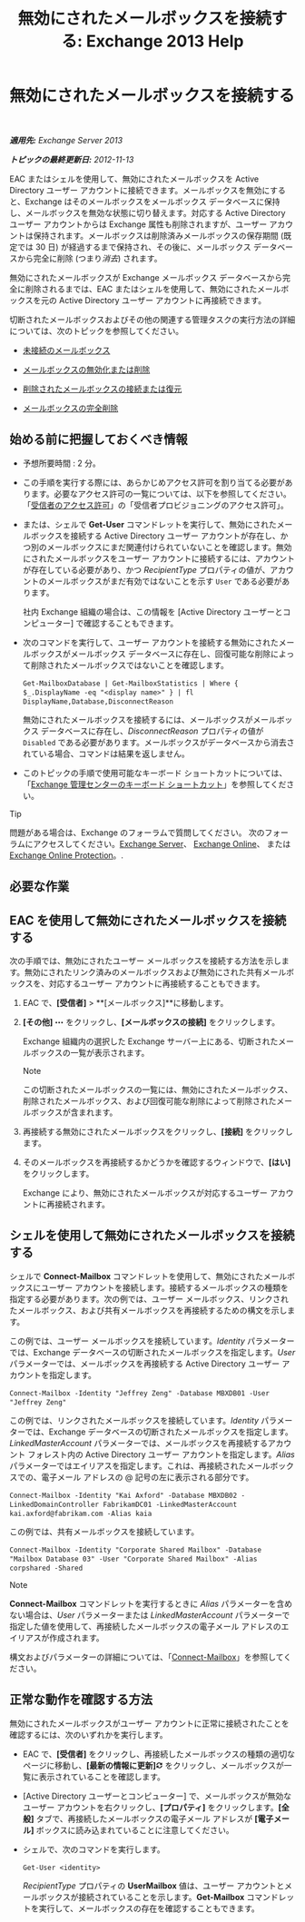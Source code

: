 ﻿---
title: '無効にされたメールボックスを接続する: Exchange 2013 Help'
TOCTitle: 無効にされたメールボックスを接続する
ms:assetid: a8abd399-75fd-4ee2-b2e4-634b55e4f79f
ms:mtpsurl: https://technet.microsoft.com/ja-jp/library/JJ863439(v=EXCHG.150)
ms:contentKeyID: 50555844
ms.date: 04/24/2018
mtps_version: v=EXCHG.150
ms.translationtype: HT
---

# 無効にされたメールボックスを接続する

 

_**適用先:** Exchange Server 2013_

_**トピックの最終更新日:** 2012-11-13_

EAC またはシェルを使用して、無効にされたメールボックスを Active Directory ユーザー アカウントに接続できます。メールボックスを無効にすると、Exchange はそのメールボックスをメールボックス データベースに保持し、メールボックスを無効な状態に切り替えます。対応する Active Directory ユーザー アカウントからは Exchange 属性も削除されますが、ユーザー アカウントは保持されます。メールボックスは削除済みメールボックスの保存期間 (既定では 30 日) が経過するまで保持され、その後に、メールボックス データベースから完全に削除 (つまり*消去*) されます。

無効にされたメールボックスが Exchange メールボックス データベースから完全に削除されるまでは、EAC またはシェルを使用して、無効にされたメールボックスを元の Active Directory ユーザー アカウントに再接続できます。

切断されたメールボックスおよびその他の関連する管理タスクの実行方法の詳細については、次のトピックを参照してください。

  - [未接続のメールボックス](disconnected-mailboxes-exchange-2013-help.md)

  - [メールボックスの無効化または削除](disable-or-delete-a-mailbox-exchange-2013-help.md)

  - [削除されたメールボックスの接続または復元](connect-or-restore-a-deleted-mailbox-exchange-2013-help.md)

  - [メールボックスの完全削除](permanently-delete-a-mailbox-exchange-2013-help.md)

## 始める前に把握しておくべき情報

  - 予想所要時間 : 2 分。

  - この手順を実行する際には、あらかじめアクセス許可を割り当てる必要があります。必要なアクセス許可の一覧については、以下を参照してください。「[受信者のアクセス許可](recipients-permissions-exchange-2013-help.md)」の「受信者プロビジョニングのアクセス許可」。

  - または、シェルで **Get-User** コマンドレットを実行して、無効にされたメールボックスを接続する Active Directory ユーザー アカウントが存在し、かつ別のメールボックスにまだ関連付けられていないことを確認します。無効にされたメールボックスをユーザー アカウントに接続するには、アカウントが存在している必要があり、かつ *RecipientType* プロパティの値が、アカウントのメールボックスがまだ有効ではないことを示す `User` である必要があります。
    
    社内 Exchange 組織の場合は、この情報を \[Active Directory ユーザーとコンピューター\] で確認することもできます。

  - 次のコマンドを実行して、ユーザー アカウントを接続する無効にされたメールボックスがメールボックス データベースに存在し、回復可能な削除によって削除されたメールボックスではないことを確認します。
    
        Get-MailboxDatabase | Get-MailboxStatistics | Where { $_.DisplayName -eq "<display name>" } | fl DisplayName,Database,DisconnectReason
    
    無効にされたメールボックスを接続するには、メールボックスがメールボックス データベースに存在し、*DisconnectReason* プロパティの値が `Disabled` である必要があります。メールボックスがデータベースから消去されている場合、コマンドは結果を返しません。

  - このトピックの手順で使用可能なキーボード ショートカットについては、「[Exchange 管理センターのキーボード ショートカット](keyboard-shortcuts-in-the-exchange-admin-center-exchange-online-protection-help.md)」を参照してください。


> [!TIP]
> 問題がある場合は、Exchange のフォーラムで質問してください。 次のフォーラムにアクセスしてください。<A href="https://go.microsoft.com/fwlink/p/?linkid=60612">Exchange Server</A>、 <A href="https://go.microsoft.com/fwlink/p/?linkid=267542">Exchange Online</A>、 または <A href="https://go.microsoft.com/fwlink/p/?linkid=285351">Exchange Online Protection</A>。.



## 必要な作業

## EAC を使用して無効にされたメールボックスを接続する

次の手順では、無効にされたユーザー メールボックスを接続する方法を示します。無効にされたリンク済みのメールボックスおよび無効にされた共有メールボックスを、対応するユーザー アカウントに再接続することもできます。

1.  EAC で、**\[受信者\]** \> **\[メールボックス\]**に移動します。

2.  **\[その他\]** ![\[その他のオプション\] アイコン](images/JJ150550.5381819e-3b21-4873-8714-e9b956290b28(EXCHG.150).gif "[その他のオプション] アイコン") をクリックし、**\[メールボックスの接続\]** をクリックします。
    
    Exchange 組織内の選択した Exchange サーバー上にある、切断されたメールボックスの一覧が表示されます。
    

    > [!NOTE]
    > この切断されたメールボックスの一覧には、無効にされたメールボックス、削除されたメールボックス、および回復可能な削除によって削除されたメールボックスが含まれます。



3.  再接続する無効にされたメールボックスをクリックし、**\[接続\]** をクリックします。

4.  そのメールボックスを再接続するかどうかを確認するウィンドウで、**\[はい\]** をクリックします。
    
    Exchange により、無効にされたメールボックスが対応するユーザー アカウントに再接続されます。

## シェルを使用して無効にされたメールボックスを接続する

シェルで **Connect-Mailbox** コマンドレットを使用して、無効にされたメールボックスにユーザー アカウントを接続します。接続するメールボックスの種類を指定する必要があります。次の例では、ユーザー メールボックス、リンクされたメールボックス、および共有メールボックスを再接続するための構文を示します。

この例では、ユーザー メールボックスを接続しています。*Identity* パラメーターでは、Exchange データベースの切断されたメールボックスを指定します。*User* パラメーターでは、メールボックスを再接続する Active Directory ユーザー アカウントを指定します。

    Connect-Mailbox -Identity "Jeffrey Zeng" -Database MBXDB01 -User "Jeffrey Zeng"

この例では、リンクされたメールボックスを接続しています。*Identity* パラメーターでは、Exchange データベースの切断されたメールボックスを指定します。*LinkedMasterAccount* パラメーターでは、メールボックスを再接続するアカウント フォレスト内の Active Directory ユーザー アカウントを指定します。*Alias* パラメーターではエイリアスを指定します。これは、再接続されたメールボックスでの、電子メール アドレスの @ 記号の左に表示される部分です。

    Connect-Mailbox -Identity "Kai Axford" -Database MBXDB02 -LinkedDomainController FabrikamDC01 -LinkedMasterAccount kai.axford@fabrikam.com -Alias kaia

この例では、共有メールボックスを接続しています。

    Connect-Mailbox -Identity "Corporate Shared Mailbox" -Database "Mailbox Database 03" -User "Corporate Shared Mailbox" -Alias corpshared -Shared


> [!NOTE]
> <STRONG>Connect-Mailbox</STRONG> コマンドレットを実行するときに <EM>Alias</EM> パラメーターを含めない場合は、<EM>User</EM> パラメーターまたは <EM>LinkedMasterAccount</EM> パラメーターで指定した値を使用して、再接続したメールボックスの電子メール アドレスのエイリアスが作成されます。



構文およびパラメーターの詳細については、「[Connect-Mailbox](https://technet.microsoft.com/ja-jp/library/aa997878\(v=exchg.150\))」を参照してください。

## 正常な動作を確認する方法

無効にされたメールボックスがユーザー アカウントに正常に接続されたことを確認するには、次のいずれかを実行します。

  - EAC で、**\[受信者\]** をクリックし、再接続したメールボックスの種類の適切なページに移動し、**\[最新の情報に更新\]**![\[最新の情報に更新\] アイコン](images/Dn624163.85f271ca-32a4-426c-842a-d2172567099d(EXCHG.150).gif "[最新の情報に更新] アイコン") をクリックし、メールボックスが一覧に表示されていることを確認します。

  - \[Active Directory ユーザーとコンピューター\] で、メールボックスが無効なユーザー アカウントを右クリックし、**\[プロパティ\]** をクリックします。**\[全般\]** タブで、再接続したメールボックスの電子メール アドレスが **\[電子メール\]** ボックスに読み込まれていることに注意してください。

  - シェルで、次のコマンドを実行します。
    
        Get-User <identity>
    
    *RecipientType* プロパティの **UserMailbox** 値は、ユーザー アカウントとメールボックスが接続されていることを示します。**Get-Mailbox** コマンドレットを実行して、メールボックスの存在を確認することもできます。

